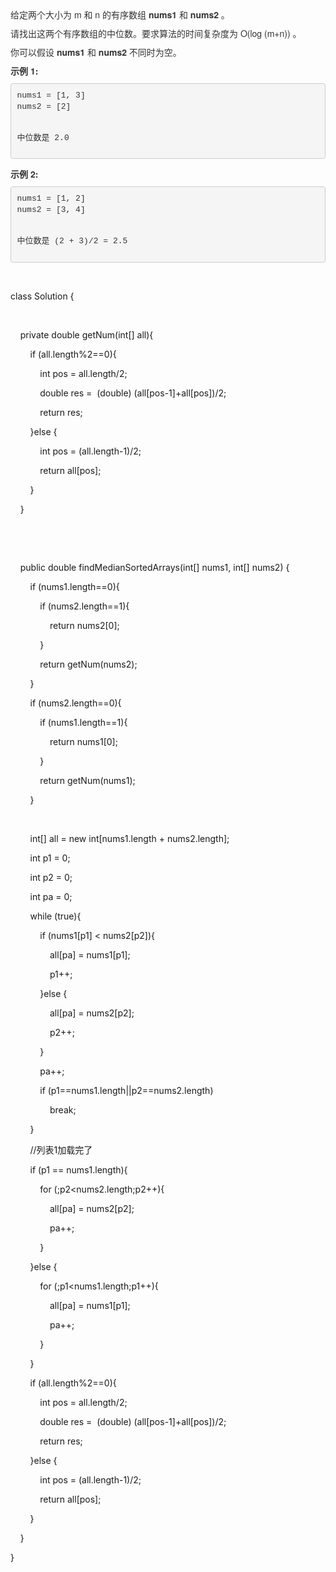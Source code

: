 <p style="box-sizing: border-box; margin-top: 0px; margin-bottom: 10px; color: rgb(51, 51, 51); font-family: &quot;Helvetica Neue&quot;, Helvetica, Arial, sans-serif; font-size: 14px; white-space: normal;">
    给定两个大小为 m 和 n 的有序数组&nbsp;<span style="box-sizing: border-box; font-weight: 700;">nums1&nbsp;</span>和&nbsp;<span style="box-sizing: border-box; font-weight: 700;">nums2&nbsp;</span>。
</p>
<p style="box-sizing: border-box; margin-top: 0px; margin-bottom: 10px; color: rgb(51, 51, 51); font-family: &quot;Helvetica Neue&quot;, Helvetica, Arial, sans-serif; font-size: 14px; white-space: normal;">
    请找出这两个有序数组的中位数。要求算法的时间复杂度为&nbsp;O(log (m+n)) 。
</p>
<p style="box-sizing: border-box; margin-top: 0px; margin-bottom: 10px; color: rgb(51, 51, 51); font-family: &quot;Helvetica Neue&quot;, Helvetica, Arial, sans-serif; font-size: 14px; white-space: normal;">
    你可以假设&nbsp;<span style="box-sizing: border-box; font-weight: 700;">nums1</span>&nbsp;和&nbsp;<span style="box-sizing: border-box; font-weight: 700;">nums2</span>&nbsp;不同时为空。
</p>
<p style="box-sizing: border-box; margin-top: 0px; margin-bottom: 10px; color: rgb(51, 51, 51); font-family: &quot;Helvetica Neue&quot;, Helvetica, Arial, sans-serif; font-size: 14px; white-space: normal;">
    <span style="box-sizing: border-box; font-weight: 700;">示例 1:</span>
</p>
<pre style="box-sizing: border-box; overflow: auto; font-family: Menlo, Monaco, Consolas, &quot;Courier New&quot;, monospace; font-size: 13px; padding: 9.5px; margin-top: 0px; margin-bottom: 10px; line-height: 1.42857; color: rgb(51, 51, 51); word-break: break-all; word-wrap: break-word; background-color: rgb(245, 245, 245); border: 1px solid rgb(204, 204, 204); border-radius: 4px;">nums1 = [1, 3]
nums2 = [2]

中位数是 2.0</pre>
<p style="box-sizing: border-box; margin-top: 0px; margin-bottom: 10px; color: rgb(51, 51, 51); font-family: &quot;Helvetica Neue&quot;, Helvetica, Arial, sans-serif; font-size: 14px; white-space: normal;">
    <span style="box-sizing: border-box; font-weight: 700;">示例 2:</span>
</p>
<pre style="box-sizing: border-box; overflow: auto; font-family: Menlo, Monaco, Consolas, &quot;Courier New&quot;, monospace; font-size: 13px; padding: 9.5px; margin-top: 0px; margin-bottom: 10px; line-height: 1.42857; color: rgb(51, 51, 51); word-break: break-all; word-wrap: break-word; background-color: rgb(245, 245, 245); border: 1px solid rgb(204, 204, 204); border-radius: 4px;">nums1 = [1, 2]
nums2 = [3, 4]

中位数是 (2 + 3)/2 = 2.5</pre>
<p>
    <br/>
</p>


<p>
    class Solution {
</p>
<p>
    &nbsp; &nbsp;&nbsp;
</p>
<p>
    &nbsp; &nbsp; private double getNum(int[] all){
</p>
<p>
    &nbsp; &nbsp; &nbsp; &nbsp; if (all.length%2==0){
</p>
<p>
    &nbsp; &nbsp; &nbsp; &nbsp; &nbsp; &nbsp; int pos = all.length/2;
</p>
<p>
    &nbsp; &nbsp; &nbsp; &nbsp; &nbsp; &nbsp; double res =&nbsp; (double) (all[pos-1]+all[pos])/2;
</p>
<p>
    &nbsp; &nbsp; &nbsp; &nbsp; &nbsp; &nbsp; return res;
</p>
<p>
    &nbsp; &nbsp; &nbsp; &nbsp; }else {
</p>
<p>
    &nbsp; &nbsp; &nbsp; &nbsp; &nbsp; &nbsp; int pos = (all.length-1)/2;
</p>
<p>
    &nbsp; &nbsp; &nbsp; &nbsp; &nbsp; &nbsp; return all[pos];
</p>
<p>
    &nbsp; &nbsp; &nbsp; &nbsp; }
</p>
<p>
    &nbsp; &nbsp; }
</p>
<p>
    &nbsp; &nbsp;&nbsp;
</p>
<p>
    &nbsp; &nbsp;&nbsp;
</p>
<p>
    &nbsp; &nbsp; public double findMedianSortedArrays(int[] nums1, int[] nums2) {
</p>
<p>
    &nbsp; &nbsp; &nbsp; &nbsp; if (nums1.length==0){
</p>
<p>
    &nbsp; &nbsp; &nbsp; &nbsp; &nbsp; &nbsp; if (nums2.length==1){
</p>
<p>
    &nbsp; &nbsp; &nbsp; &nbsp; &nbsp; &nbsp; &nbsp; &nbsp; return nums2[0];
</p>
<p>
    &nbsp; &nbsp; &nbsp; &nbsp; &nbsp; &nbsp; }
</p>
<p>
    &nbsp; &nbsp; &nbsp; &nbsp; &nbsp; &nbsp; return getNum(nums2);
</p>
<p>
    &nbsp; &nbsp; &nbsp; &nbsp; }
</p>
<p>
    &nbsp; &nbsp; &nbsp; &nbsp; if (nums2.length==0){
</p>
<p>
    &nbsp; &nbsp; &nbsp; &nbsp; &nbsp; &nbsp; if (nums1.length==1){
</p>
<p>
    &nbsp; &nbsp; &nbsp; &nbsp; &nbsp; &nbsp; &nbsp; &nbsp; return nums1[0];
</p>
<p>
    &nbsp; &nbsp; &nbsp; &nbsp; &nbsp; &nbsp; }
</p>
<p>
    &nbsp; &nbsp; &nbsp; &nbsp; &nbsp; &nbsp; return getNum(nums1);
</p>
<p>
    &nbsp; &nbsp; &nbsp; &nbsp; }
</p>
<p>
    &nbsp; &nbsp; &nbsp; &nbsp;&nbsp;
</p>
<p>
    &nbsp; &nbsp; &nbsp; &nbsp; int[] all = new int[nums1.length + nums2.length];
</p>
<p>
    &nbsp; &nbsp; &nbsp; &nbsp; int p1 = 0;
</p>
<p>
    &nbsp; &nbsp; &nbsp; &nbsp; int p2 = 0;
</p>
<p>
    &nbsp; &nbsp; &nbsp; &nbsp; int pa = 0;
</p>
<p>
    &nbsp; &nbsp; &nbsp; &nbsp; while (true){
</p>
<p>
    &nbsp; &nbsp; &nbsp; &nbsp; &nbsp; &nbsp; if (nums1[p1] &lt; nums2[p2]){
</p>
<p>
    &nbsp; &nbsp; &nbsp; &nbsp; &nbsp; &nbsp; &nbsp; &nbsp; all[pa] = nums1[p1];
</p>
<p>
    &nbsp; &nbsp; &nbsp; &nbsp; &nbsp; &nbsp; &nbsp; &nbsp; p1++;
</p>
<p>
    &nbsp; &nbsp; &nbsp; &nbsp; &nbsp; &nbsp; }else {
</p>
<p>
    &nbsp; &nbsp; &nbsp; &nbsp; &nbsp; &nbsp; &nbsp; &nbsp; all[pa] = nums2[p2];
</p>
<p>
    &nbsp; &nbsp; &nbsp; &nbsp; &nbsp; &nbsp; &nbsp; &nbsp; p2++;
</p>
<p>
    &nbsp; &nbsp; &nbsp; &nbsp; &nbsp; &nbsp; }
</p>
<p>
    &nbsp; &nbsp; &nbsp; &nbsp; &nbsp; &nbsp; pa++;
</p>
<p>
    &nbsp; &nbsp; &nbsp; &nbsp; &nbsp; &nbsp; if (p1==nums1.length||p2==nums2.length)
</p>
<p>
    &nbsp; &nbsp; &nbsp; &nbsp; &nbsp; &nbsp; &nbsp; &nbsp; break;
</p>
<p>
    &nbsp; &nbsp; &nbsp; &nbsp; }
</p>
<p>
    &nbsp; &nbsp; &nbsp; &nbsp; //列表1加载完了
</p>
<p>
    &nbsp; &nbsp; &nbsp; &nbsp; if (p1 == nums1.length){
</p>
<p>
    &nbsp; &nbsp; &nbsp; &nbsp; &nbsp; &nbsp; for (;p2&lt;nums2.length;p2++){
</p>
<p>
    &nbsp; &nbsp; &nbsp; &nbsp; &nbsp; &nbsp; &nbsp; &nbsp; all[pa] = nums2[p2];
</p>
<p>
    &nbsp; &nbsp; &nbsp; &nbsp; &nbsp; &nbsp; &nbsp; &nbsp; pa++;
</p>
<p>
    &nbsp; &nbsp; &nbsp; &nbsp; &nbsp; &nbsp; }
</p>
<p>
    &nbsp; &nbsp; &nbsp; &nbsp; }else {
</p>
<p>
    &nbsp; &nbsp; &nbsp; &nbsp; &nbsp; &nbsp; for (;p1&lt;nums1.length;p1++){
</p>
<p>
    &nbsp; &nbsp; &nbsp; &nbsp; &nbsp; &nbsp; &nbsp; &nbsp; all[pa] = nums1[p1];
</p>
<p>
    &nbsp; &nbsp; &nbsp; &nbsp; &nbsp; &nbsp; &nbsp; &nbsp; pa++;
</p>
<p>
    &nbsp; &nbsp; &nbsp; &nbsp; &nbsp; &nbsp; }
</p>
<p>
    &nbsp; &nbsp; &nbsp; &nbsp; }
</p>
<p>
    &nbsp; &nbsp; &nbsp; &nbsp; if (all.length%2==0){
</p>
<p>
    &nbsp; &nbsp; &nbsp; &nbsp; &nbsp; &nbsp; int pos = all.length/2;
</p>
<p>
    &nbsp; &nbsp; &nbsp; &nbsp; &nbsp; &nbsp; double res =&nbsp; (double) (all[pos-1]+all[pos])/2;
</p>
<p>
    &nbsp; &nbsp; &nbsp; &nbsp; &nbsp; &nbsp; return res;
</p>
<p>
    &nbsp; &nbsp; &nbsp; &nbsp; }else {
</p>
<p>
    &nbsp; &nbsp; &nbsp; &nbsp; &nbsp; &nbsp; int pos = (all.length-1)/2;
</p>
<p>
    &nbsp; &nbsp; &nbsp; &nbsp; &nbsp; &nbsp; return all[pos];
</p>
<p>
    &nbsp; &nbsp; &nbsp; &nbsp; }
</p>
<p>
    &nbsp; &nbsp; }
</p>
<p>
    }
</p>
<p>
    <br/>
</p>
